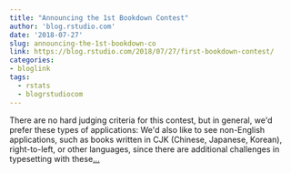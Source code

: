 ```yaml
---
title: "Announcing the 1st Bookdown Contest"
author: 'blog.rstudio.com'
date: '2018-07-27'
slug: announcing-the-1st-bookdown-co
link: https://blog.rstudio.com/2018/07/27/first-bookdown-contest/
categories:
- bloglink
tags:
  - rstats
  - blogrstudiocom
---
```


There are no hard judging criteria for this contest, but in general, we'd prefer these types of applications: We'd also like to see non-English applications, such as books written in CJK (Chinese, Japanese, Korean), right-to-left, or other languages, since there are additional challenges in typesetting with these[... <i class="fas fa-external-link-alt"></i>](https://blog.rstudio.com/2018/07/27/first-bookdown-contest/)

